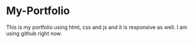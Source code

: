 # My-Portfolio
This is my portfolio using html, css and js and it is responsive as well.
I am using github right now.